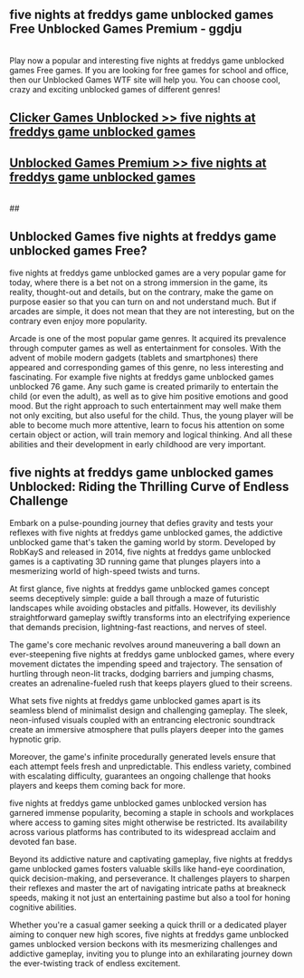 ## five nights at freddys game unblocked games Free Unblocked Games Premium - ggdju <br>
<br>
Play now a popular and interesting five nights at freddys game unblocked games Free games. If you are looking for free games for school and office, then our Unblocked Games WTF site will help you. You can choose cool, crazy and exciting unblocked games of different genres!


##  [Clicker Games Unblocked >> five nights at freddys game unblocked games](http://freeplayer.one?title=five_nights_at_freddys_game_unblocked_games&ref=04)

##  [Unblocked Games Premium >> five nights at freddys game unblocked games](http://freeplayer.one?title=five_nights_at_freddys_game_unblocked_games&ref=04)
  <br>
  ##



## Unblocked Games five nights at freddys game unblocked games Free?

five nights at freddys game unblocked games are a very popular game for today, where there is a bet not on a strong immersion in the game, its reality, thought-out and details, but on the contrary, make the game on purpose easier so that you can turn on and not understand much. But if arcades are simple, it does not mean that they are not interesting, but on the contrary even enjoy more popularity.

Arcade is one of the most popular game genres. It acquired its prevalence through computer games as well as entertainment for consoles. With the advent of mobile modern gadgets (tablets and smartphones) there appeared and corresponding games of this genre, no less interesting and fascinating. For example five nights at freddys game unblocked games unblocked 76 game. Any such game is created primarily to entertain the child (or even the adult), as well as to give him positive emotions and good mood. But the right approach to such entertainment may well make them not only exciting, but also useful for the child. Thus, the young player will be able to become much more attentive, learn to focus his attention on some certain object or action, will train memory and logical thinking. And all these abilities and their development in early childhood are very important.

##  five nights at freddys game unblocked games Unblocked: Riding the Thrilling Curve of Endless Challenge

Embark on a pulse-pounding journey that defies gravity and tests your reflexes with five nights at freddys game unblocked games, the addictive unblocked game that's taken the gaming world by storm. Developed by RobKayS and released in 2014, five nights at freddys game unblocked games is a captivating 3D running game that plunges players into a mesmerizing world of high-speed twists and turns.

At first glance, five nights at freddys game unblocked games concept seems deceptively simple: guide a ball through a maze of futuristic landscapes while avoiding obstacles and pitfalls. However, its devilishly straightforward gameplay swiftly transforms into an electrifying experience that demands precision, lightning-fast reactions, and nerves of steel.

The game's core mechanic revolves around maneuvering a ball down an ever-steepening five nights at freddys game unblocked games, where every movement dictates the impending speed and trajectory. The sensation of hurtling through neon-lit tracks, dodging barriers and jumping chasms, creates an adrenaline-fueled rush that keeps players glued to their screens.

What sets five nights at freddys game unblocked games apart is its seamless blend of minimalist design and challenging gameplay. The sleek, neon-infused visuals coupled with an entrancing electronic soundtrack create an immersive atmosphere that pulls players deeper into the games hypnotic grip.

Moreover, the game's infinite procedurally generated levels ensure that each attempt feels fresh and unpredictable. This endless variety, combined with escalating difficulty, guarantees an ongoing challenge that hooks players and keeps them coming back for more.

five nights at freddys game unblocked games unblocked version has garnered immense popularity, becoming a staple in schools and workplaces where access to gaming sites might otherwise be restricted. Its availability across various platforms has contributed to its widespread acclaim and devoted fan base.

Beyond its addictive nature and captivating gameplay, five nights at freddys game unblocked games fosters valuable skills like hand-eye coordination, quick decision-making, and perseverance. It challenges players to sharpen their reflexes and master the art of navigating intricate paths at breakneck speeds, making it not just an entertaining pastime but also a tool for honing cognitive abilities.

Whether you're a casual gamer seeking a quick thrill or a dedicated player aiming to conquer new high scores, five nights at freddys game unblocked games unblocked version beckons with its mesmerizing challenges and addictive gameplay, inviting you to plunge into an exhilarating journey down the ever-twisting track of endless excitement.